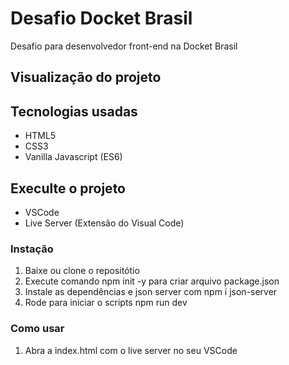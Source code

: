 # Desafio Docket Brasil
Desafio para desenvolvedor front-end na Docket Brasil

## Visualização do projeto


## Tecnologias usadas
* HTML5
* CSS3
* Vanilla Javascript (ES6)

## Execulte o projeto
* VSCode
* Live Server (Extensão do Visual Code)

### Instação
1. Baixe ou clone o repositótio
2. Execute comando npm init -y para criar arquivo package.json
3. Instale as dependências e json server com npm i json-server
4. Rode para iniciar o scripts npm run dev

### Como usar
1. Abra a index.html com o live server no seu VSCode